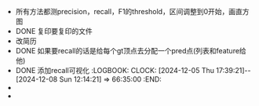 - 所有方法都测precision，recall，F1的threshold，区间调整到0开始，画直方图
- DONE 复印要复印的文件
- 改简历
- DONE 如果要recall的话是给每个gt顶点去分配一个pred点(列表和feature给他)
- DONE 添加recall可视化
  :LOGBOOK:
  CLOCK: [2024-12-05 Thu 17:39:21]--[2024-12-08 Sun 12:14:21] =>  66:35:00
  :END:
-
-